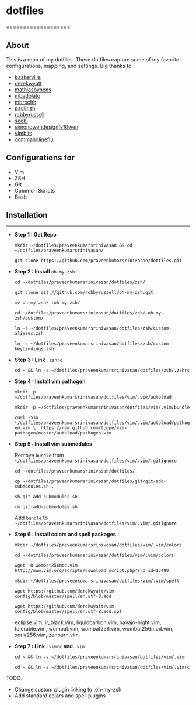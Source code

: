 # dotfiles
===================

## About
 
This is a repo of my dotfiles. These dotfiles capture some of my favorite configurations, mapping, and settings. 
Big thanks to 

- [baskerville](https://github.com/baskerville/)
- [derekwyatt](https://github.com/derekwyatt/)
- [mathiasbynens](https://github.com/mathiasbynens/)
- [mbadolato](https://github.com/mbadolato/)
- [mbrochh](https://github.com/mbrochh/)
- [paulirish](https://github.com/paulirish/)
- [robbyrussell](https://github.com/robbyrussell/)
- [seebi](https://github.com/seebi/)
- [simonowendesign|s10wen](https://github.com/s10wen/)
- [vimbits](http://www.vimbits.com/)
- [commandlineflu](http://www.commandlinefu.com/)


## Configurations for
- Vim
- ZSH
- Git
- Common Scripts
- Bash 

## Installation
-----------------

- **Step 1 : Get Repo**

    `mkdir ~/dotfiles/praveenkumarsrinivasan && cd ~/dotfiles/praveenkumarsrinivasan/`
    
    `git clone https://github.com/praveenkumarsrinivasan/dotfiles.git`
    
- **Step 2 : Install** `oh-my-zsh`

    `cd ~/dotfiles/praveenkumarsrinivasan/dotfiles/zsh/`
    
    `git clone git://github.com/robbyrussell/oh-my-zsh.git`
    
    `mv oh-my-zsh/ .oh-my-zsh/`
    
    `cd ~/dotfiles/praveenkumarsrinivasan/dotfiles/zsh/.oh-my-zsh/custom/`
    
    `ln -s ~/dotfiles/praveenkumarsrinivasan/dotfiles/zsh/custom-aliases.zsh`
    
    `ln -s ~/dotfiles/praveenkumarsrinivasan/dotfiles/zsh/custom-keybindings.zsh`    

- **Step 3 : Link** `.zshrc`

    `cd ~ && ln -s ~/dotfiles/praveenkumarsrinivasan/dotfiles/zsh/.zshrc`
    
- **Step 4 : Install vim pathogen**
    
    `mkdir -p ~/dotfiles/praveenkumarsrinivasan/dotfiles/vim/.vim/autoload`
    
    `mkdir -p ~/dotfiles/praveenkumarsrinivasan/dotfiles/vim/.vim/bundle`
    
    `curl -Sso ~/dotfiles/praveenkumarsrinivasan/dotfiles/vim/.vim/autoload/pathogen.vim \ 
    https://raw.github.com/tpope/vim-pathogen/master/autoload/pathogen.vim`
    
- **Step 5 : Install vim submodules**

    Remove `bundle` from `~/dotfiles/praveenkumarsrinivasan/dotfiles/vim/.vim/.gitignore` 

    `cd ~/dotfiles/praveenkumarsrinivasan/dotfiles/`
    
    `cp ~/dotfiles/praveenkumarsrinivasan/dotfiles/git/git-add-submodules.sh .`
    
    `sh git-add-submodules.sh`
    
    `rm git-add-submodules.sh`
    
    Add `bundle` to `~/dotfiles/praveenkumarsrinivasan/dotfiles/vim/.vim/.gitignore` 
    
- **Step 6 : Install colors and spell packages**

    `mkdir ~/dotfiles/praveenkumarsrinivasan/dotfiles/vim/.vim/colors`
    
    `cd ~/dotfiles/praveenkumarsrinivasan/dotfiles/vim/.vim/colors`
    
    `wget -O wombat256mod.vim http://www.vim.org/scripts/download_script.php?src_id=13400`
        
    `mkdir ~/dotfiles/praveenkumarsrinivasan/dotfiles/vim/.vim/spell`   
    
    `wget https://github.com/derekwyatt/vim-config/blob/master/spell/en.utf-8.add`
    
    `wget https://github.com/derekwyatt/vim-config/blob/master/spell/en.utf-8.add.spl`    
    
    eclipse.vim, ir_black.vim, liquidcarbon.vim, navajo-night.vim, tolerable.vim, wombat.vim, wombat256.vim, wombat256mod.vim, xoria256.vim, zenburn.vim
    

- **Step 7 : Link** `.vimrc` **and** `.vim`

    `cd ~ && ln -s ~/dotfiles/praveenkumarsrinivasan/dotfiles/vim/.vim`    
    
    `cd ~ && ln -s ~/dotfiles/praveenkumarsrinivasan/dotfiles/vim/.vimrc`    
    
    
TODO:    
   
- Change custom plugin linking to .oh-my-zsh
- Add standard colors and spell plugins

   